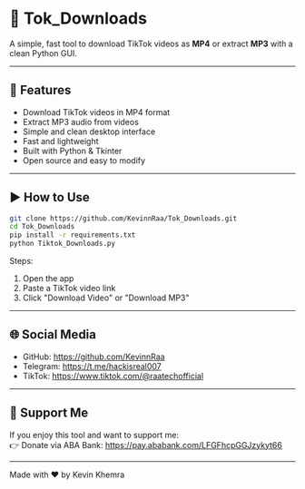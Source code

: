 # 🎥 Tok_Downloads

A simple, fast tool to download TikTok videos as **MP4** or extract **MP3** with a clean Python GUI.

---

## 🚀 Features

- Download TikTok videos in MP4 format  
- Extract MP3 audio from videos  
- Simple and clean desktop interface  
- Fast and lightweight  
- Built with Python & Tkinter  
- Open source and easy to modify

---

## ▶️ How to Use

```bash
git clone https://github.com/KevinnRaa/Tok_Downloads.git
cd Tok_Downloads
pip install -r requirements.txt
python Tiktok_Downloads.py
```

Steps:
1. Open the app  
2. Paste a TikTok video link  
3. Click "Download Video" or "Download MP3"

---

## 🌐 Social Media

- GitHub: https://github.com/KevinnRaa  
- Telegram: https://t.me/hackisreal007  
- TikTok: https://www.tiktok.com/@raatechofficial  


---

## 💖 Support Me

If you enjoy this tool and want to support me:  
👉 Donate via ABA Bank: https://pay.ababank.com/LFGFhcpGGJzykyt66

---

Made with ❤️ by Kevin Khemra  

